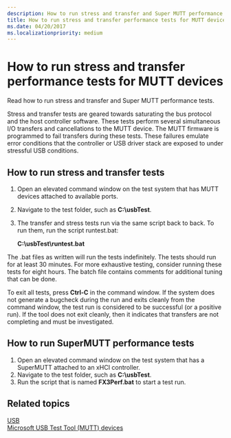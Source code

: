 ```yaml
---
description: How to run stress and transfer and Super MUTT performance tests.
title: How to run stress and transfer performance tests for MUTT devices
ms.date: 04/20/2017
ms.localizationpriority: medium
---
```


# How to run stress and transfer performance tests for MUTT devices


Read how to run stress and transfer and Super MUTT performance tests.

Stress and transfer tests are geared towards saturating the bus protocol and the host controller software. These tests perform several simultaneous I/O transfers and cancellations to the MUTT device. The MUTT firmware is programmed to fail transfers during these tests. These failures emulate error conditions that the controller or USB driver stack are exposed to under stressful USB conditions.

## How to run stress and transfer tests


1.  Open an elevated command window on the test system that has MUTT devices attached to available ports.
2.  Navigate to the test folder, such as **C:\\usbTest**.
3.  The transfer and stress tests run via the same script back to back. To run them, run the script runtest.bat:

    **C:\\usbTest\\runtest.bat**

The .bat files as written will run the tests indefinitely. The tests should run for at least 30 minutes. For more exhaustive testing, consider running these tests for eight hours. The batch file contains comments for additional tuning that can be done.

To exit all tests, press **Ctrl-C** in the command window. If the system does not generate a bugcheck during the run and exits cleanly from the command window, the test run is considered to be successful (or a positive run). If the tool does not exit cleanly, then it indicates that transfers are not completing and must be investigated.

## <a href="" id="supermutt-perf"></a>How to run SuperMUTT performance tests


1.  Open an elevated command window on the test system that has a SuperMUTT attached to an xHCI controller.
2.  Navigate to the test folder, such as **C:\\usbTest**.
3.  Run the script that is named **FX3Perf.bat** to start a test run.

## Related topics
[USB](https://docs.microsoft.com/windows-hardware/drivers/)  
[Microsoft USB Test Tool (MUTT) devices](microsoft-usb-test-tool--mutt--devices.md)  



